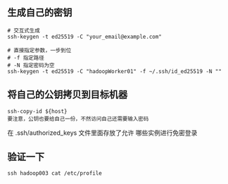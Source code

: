 







## 生成自己的密钥

```shell
# 交互式生成
ssh-keygen -t ed25519 -C "your_email@example.com"

# 直接指定参数，一步到位
# -f 指定路径
# -N 指定密码为空
ssh-keygen -t ed25519 -C "hadoopWorker01" -f ~/.ssh/id_ed25519 -N ""
```



## 将自己的公钥拷贝到目标机器

```shell
ssh-copy-id ${host}
要注意，公钥也要给自己一份，不然访问自己还需要输入密码
```



在 .ssh/authorized_keys  文件里面存放了允许 哪些实例进行免密登录



## 验证一下

```shell
ssh hadoop003 cat /etc/profile
```











